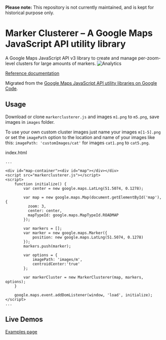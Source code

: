 **Please note:** This repository is not currently maintained, and is kept for historical purpose only.

Marker Clusterer – A Google Maps JavaScript API utility library
==============

A Google Maps JavaScript API v3 library to create and manage per-zoom-level clusters for large amounts of markers.
![Analytics](https://maps-ga-beacon.appspot.com/UA-12846745-20/js-marker-clusterer/readme?pixel)

[Reference documentation](https://googlemaps.github.io/js-marker-clusterer/docs/reference.html)

Migrated from the [Google Maps JavaScript API utility libraries on Google Code](https://code.google.com/p/google-maps-utility-library-v3/).

## Usage

Download or clone `markerclusterer.js` and images `m1.png` to `m5.png`, save images in `images` folder.

To use your own custom cluster images just name your images `m[1-5].png` or set the `imagePath` option to the location and name of your images like this: `imagePath: 'customImages/cat'` for images `cat1.png` to `cat5.png`.

index.html

    ...

    <div id="map-container"><div id="map"></div></div>
    <script src="markerclusterer.js"></script>
    <script>
        function initialize() {
            var center = new google.maps.LatLng(51.5074, 0.1278);

            var map = new google.maps.Map(document.getElementById('map'), {
              zoom: 3,
              center: center,
              mapTypeId: google.maps.MapTypeId.ROADMAP
            });

            var markers = [];
            var marker = new google.maps.Marker({
                position: new google.maps.LatLng(51.5074, 0.1278)
            });
            markers.push(marker);

            var options = {
                imagePath: 'images/m',
                centroidCenter:'true'
            };

            var markerCluster = new MarkerClusterer(map, markers, options);
        }

        google.maps.event.addDomListener(window, 'load', initialize);
    </script>
    ...
    

## Live Demos

[Examples page](https://googlemaps.github.io/js-marker-clusterer/docs/examples.html)
